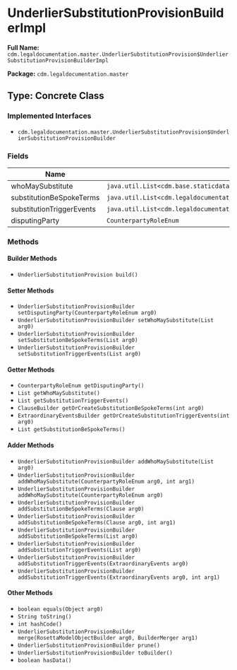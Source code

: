 # UnderlierSubstitutionProvisionBuilderImpl

**Full Name:** `cdm.legaldocumentation.master.UnderlierSubstitutionProvision$UnderlierSubstitutionProvisionBuilderImpl`

**Package:** `cdm.legaldocumentation.master`

## Type: Concrete Class

### Implemented Interfaces

- `cdm.legaldocumentation.master.UnderlierSubstitutionProvision$UnderlierSubstitutionProvisionBuilder`

### Fields

| Name | Type | Description |
|------|------|-------------|
| whoMaySubstitute | `java.util.List<cdm.base.staticdata.party.CounterpartyRoleEnum>` |  |
| substitutionBeSpokeTerms | `java.util.List<cdm.legaldocumentation.master.Clause$ClauseBuilder>` |  |
| substitutionTriggerEvents | `java.util.List<cdm.legaldocumentation.master.ExtraordinaryEvents$ExtraordinaryEventsBuilder>` |  |
| disputingParty | `CounterpartyRoleEnum` |  |

### Methods

#### Builder Methods

- `UnderlierSubstitutionProvision build()`

#### Setter Methods

- `UnderlierSubstitutionProvisionBuilder setDisputingParty(CounterpartyRoleEnum arg0)`
- `UnderlierSubstitutionProvisionBuilder setWhoMaySubstitute(List arg0)`
- `UnderlierSubstitutionProvisionBuilder setSubstitutionBeSpokeTerms(List arg0)`
- `UnderlierSubstitutionProvisionBuilder setSubstitutionTriggerEvents(List arg0)`

#### Getter Methods

- `CounterpartyRoleEnum getDisputingParty()`
- `List getWhoMaySubstitute()`
- `List getSubstitutionTriggerEvents()`
- `ClauseBuilder getOrCreateSubstitutionBeSpokeTerms(int arg0)`
- `ExtraordinaryEventsBuilder getOrCreateSubstitutionTriggerEvents(int arg0)`
- `List getSubstitutionBeSpokeTerms()`

#### Adder Methods

- `UnderlierSubstitutionProvisionBuilder addWhoMaySubstitute(List arg0)`
- `UnderlierSubstitutionProvisionBuilder addWhoMaySubstitute(CounterpartyRoleEnum arg0, int arg1)`
- `UnderlierSubstitutionProvisionBuilder addWhoMaySubstitute(CounterpartyRoleEnum arg0)`
- `UnderlierSubstitutionProvisionBuilder addSubstitutionBeSpokeTerms(Clause arg0)`
- `UnderlierSubstitutionProvisionBuilder addSubstitutionBeSpokeTerms(Clause arg0, int arg1)`
- `UnderlierSubstitutionProvisionBuilder addSubstitutionBeSpokeTerms(List arg0)`
- `UnderlierSubstitutionProvisionBuilder addSubstitutionTriggerEvents(List arg0)`
- `UnderlierSubstitutionProvisionBuilder addSubstitutionTriggerEvents(ExtraordinaryEvents arg0)`
- `UnderlierSubstitutionProvisionBuilder addSubstitutionTriggerEvents(ExtraordinaryEvents arg0, int arg1)`

#### Other Methods

- `boolean equals(Object arg0)`
- `String toString()`
- `int hashCode()`
- `UnderlierSubstitutionProvisionBuilder merge(RosettaModelObjectBuilder arg0, BuilderMerger arg1)`
- `UnderlierSubstitutionProvisionBuilder prune()`
- `UnderlierSubstitutionProvisionBuilder toBuilder()`
- `boolean hasData()`

